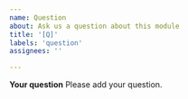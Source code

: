 ```yaml
---
name: Question
about: Ask us a question about this module
title: '[Q]'
labels: 'question'
assignees: ''

---
```


**Your question**
Please add your question.
